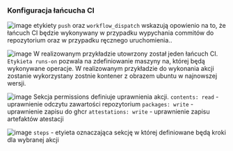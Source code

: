 ### Konfiguracja łańcucha CI

![image](https://github.com/BartoszKedziorek/pawcho-zadanie2/assets/104023013/0368aa56-c293-409c-8085-293a2cc7352c)
etykiety ```push``` oraz ```workflow_dispatch``` wskazują opowienio na to, że łańcuch CI będzie wykonywany w
przypadku wypychania commitów do repozytorium oraz w przypadku ręcznego uruchomienia..

![image](https://github.com/BartoszKedziorek/pawcho-zadanie2/assets/104023013/7af81cc2-5f9c-4d3f-9cae-5462b025f555)
W realizowanym przykładzie utowrzony został jeden łańcuch CI. ```Etykieta runs-on``` pozwala na zdefiniowanie maszyny
na, której będą wykonywane operacje. W realizowanym przykładzie do wykonania akcji zostanie wykorzystany zostnie
kontener z obrazem ubuntu w najnowszej wersji.

![image](https://github.com/BartoszKedziorek/pawcho-zadanie2/assets/104023013/9f59da5d-667e-410f-8019-20583fc6a37a)
Sekcja permissions definiuje uprawnienia akcji.
```contents: read``` - uprawnienie odczytu zawartości repozytorium
```packages: write``` - uprawnienie zapisu do ghcr
```attestations: write``` - uprawnienie zapisu artefaktów atestacji

![image](https://github.com/BartoszKedziorek/pawcho-zadanie2/assets/104023013/10f12b97-3928-4d58-8aa0-9bd63ce789e0)
```steps``` - etyieta oznaczająca sekcję w której definiowane będą kroki dla wybranej akcji
